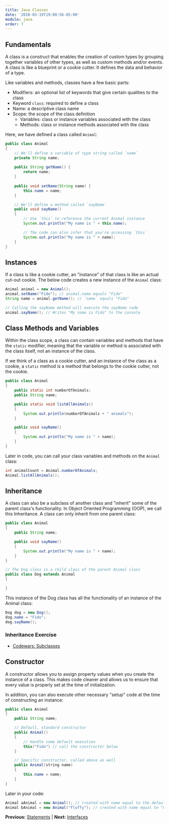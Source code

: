 ```yaml
---
title: Java Classes
date: '2018-03-19T19:00:56-05:00'
module: java
order: 7
---
```


## Fundamentals

A class is a construct that enables the creation of custom types by grouping together variables of other types, as well as custom methods and/or events. A class is like a blueprint or a cookie cutter. It defines the data and behavior of a type.

Like variables and methods, classes have a few basic parts:

* Modifiers: an optional list of keywords that give certain qualities to the class
* Keyword `class`: required to define a class
* Name: a descriptive class name
* Scope: the scope of the class definition
  * Variables: class or instance variables associated with the class
  * Methods: class or instance methods associated with the class

Here, we have defined a class called `Animal`:

```java
public class Animal
{
    // We'll define a variable of type string called `name`
    private String name;
    
    public String getName() {
        return name;
    }
    
    public void setName(String name) {
        this.name = name;
    }

    // We'll define a method called `sayName`
    public void sayName()
    {
        // Use `this` to reference the current Animal instance
        System.out.println("My name is " + this.name);

        // The code can also infer that you're accessing `this`
        System.out.println("My name is " + name);
    }
}
```

## Instances

If a class is like a cookie cutter, an "instance" of that class is like an actual cut-out cookie. The below code creates a new instance of the `Animal` class:

```java
Animal animal = new Animal();
animal.setName("Fido"); // animal.name equals "Fido"
String name = animal.getName(); // `name` equals "Fido"

// Calling the sayName method will execute the sayName code
animal.sayName(); // Writes "My name is Fido" to the console
```

## Class Methods and Variables

Within the class scope, a class can contain variables and methods that have the `static` modifier, meaning that the variable or method is associated with the class itself, not an instance of the class.

If we think of a class as a cookie cutter, and an instance of the class as a cookie, a `static` method is a method that belongs to the cookie cutter, not the cookie.

```java
public class Animal
{
    public static int numberOfAnimals;
    public String name;

    public static void listAllAnimals()
    {
        System.out.println(numberOfAnimals + " animals");
    }

    public void sayName()
    {
        System.out.println("My name is " + name);
    }
}
```

Later in code, you can call your class variables and methods on the `Animal` class:

```java
int animalCount = Animal.numberOfAnimals;
Animal.listAllAnimals();
```

## Inheritance

A class can also be a subclass of another class and "inherit" some of the parent class's functionality. In Object Oriented Programming (OOP), we call this Inheritance. A class can only inherit from one parent class:

```java
public class Animal
{
    public String name;

    public void sayName()
    {
        System.out.println("My name is " + name);
    }
}

// The Dog class is a child class of the parent Animal class
public class Dog extends Animal
{

}
```

This instance of the Dog class has all the functionality of an instance of the Animal class:

```java
Dog dog = new Dog();
dog.name = "Fido";
dog.sayName();
```

### Inheritance Exercise

* [Codewars: Subclasses](https://www.codewars.com/kata/basic-subclasses-adam-and-eve/train/java)

## Constructor

A constructor allows you to assign property values when you create the instance of a class. This makes code cleaner and allows us to ensure that every value is properly set at the time of initialization.

In addition, you can also execute other necessary "setup" code at the time of constructing an instance:

```java
public class Animal
{
    public String name;

    // Default, standard constructor
    public Animal()
    {
        // Handle some default execution
        this("Fido") // call the constructor below
    }

    // Specific constructor, called above as well
    public Animal(string name)
    {
        this.name = name;
    }
}
```

Later in your code:

```java
Animal aAnimal = new Animal(); // created with name equal to the default "Fido"
Animal bAnimal = new Animal("Fluffy"); // created with name equal to "Fluffy"
```

**Previous:** [Statements](statements.markdown) |
**Next:** [Interfaces](interfaces.markdown)

